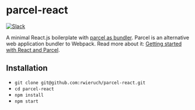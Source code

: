 # parcel-react

[![Slack](https://slack-the-road-to-learn-react.wieruch.com/badge.svg)](https://slack-the-road-to-learn-react.wieruch.com/)

A minimal React.js boilerplate with [parcel as bundler](https://github.com/parcel-bundler/parcel). Parcel is an alternative web application bundler to Webpack. Read more about it: [Getting started with React and Parcel](https://www.robinwieruch.de/parcel-react-setup/).

## Installation

* `git clone git@github.com:rwieruch/parcel-react.git`
* `cd parcel-react`
* `npm install`
* `npm start`
